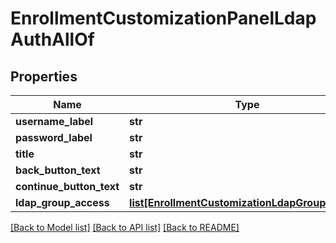 # EnrollmentCustomizationPanelLdapAuthAllOf

## Properties
Name | Type | Description | Notes
------------ | ------------- | ------------- | -------------
**username_label** | **str** |  | 
**password_label** | **str** |  | 
**title** | **str** |  | 
**back_button_text** | **str** |  | 
**continue_button_text** | **str** |  | 
**ldap_group_access** | [**list[EnrollmentCustomizationLdapGroupAccess]**](EnrollmentCustomizationLdapGroupAccess.md) |  | [optional] 

[[Back to Model list]](../README.md#documentation-for-models) [[Back to API list]](../README.md#documentation-for-api-endpoints) [[Back to README]](../README.md)


